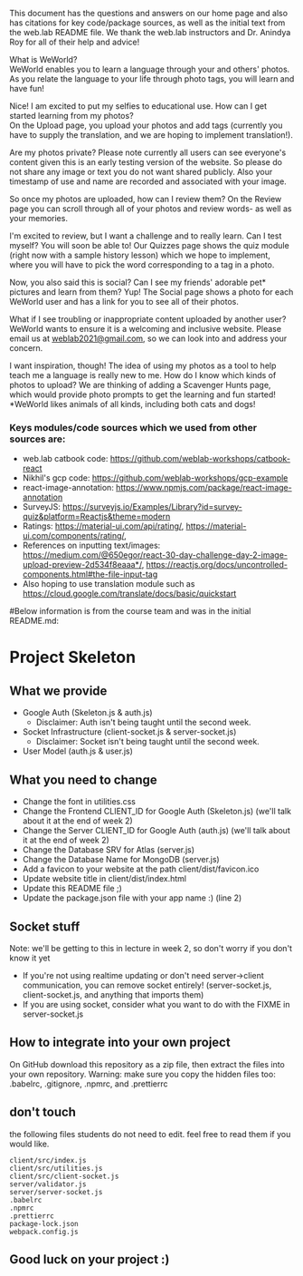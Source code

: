 This document has the questions and answers on our home page and also has citations for key code/package sources, as well as the initial text from the web.lab README file. We thank the web.lab instructors and Dr. Anindya Roy for all of their help and advice!<br/>

What is WeWorld?<br/>
WeWorld enables you to learn a language through your and others' photos. As you relate the language to your life through photo tags, you will learn and have fun!<br/>

Nice! I am excited to put my selfies to educational use. How can I get started learning from my photos?<br/>
On the Upload page, you upload your photos and add tags (currently you have to supply the translation, and we are hoping to implement translation!).<br/>

Are my photos private?
Please note currently all users can see everyone's content given this is an early testing version of the website. So please do not share any image or text you do not want shared publicly. Also your timestamp of use and name are recorded and associated with your image.

So once my photos are uploaded, how can I review them?
On the Review page you can scroll through all of your photos and review words- as well as your memories.

I'm excited to review, but I want a challenge and to really learn. Can I test myself?
You will soon be able to! Our Quizzes page shows the quiz module (right now with a sample history lesson) which we hope to implement, where you will have to pick the word corresponding to a tag in a photo.

Now, you also said this is social? Can I see my friends' adorable pet\* pictures and learn from them?
Yup! The Social page shows a photo for each WeWorld user and has a link for you to see all of their photos.

What if I see troubling or inappropriate content uploaded by another user?
WeWorld wants to ensure it is a welcoming and inclusive website. Please email us at weblab2021@gmail.com, so we can look into and address your concern.

I want inspiration, though! The idea of using my photos as a tool to help teach me a language is really new to me. How do I know which kinds of photos to upload?
We are thinking of adding a Scavenger Hunts page, which would provide photo prompts to get the learning and fun started!
\*WeWorld likes animals of all kinds, including both cats and dogs!

### Keys modules/code sources which we used from other sources are:
- web.lab catbook code: https://github.com/weblab-workshops/catbook-react
- Nikhil's gcp code: https://github.com/weblab-workshops/gcp-example
- react-image-annotation: https://www.npmjs.com/package/react-image-annotation
- SurveyJS: https://surveyjs.io/Examples/Library?id=survey-quiz&platform=Reactjs&theme=modern
- Ratings: https://material-ui.com/api/rating/, https://material-ui.com/components/rating/,
- References on inputting text/images: https://medium.com/@650egor/react-30-day-challenge-day-2-image-upload-preview-2d534f8eaaa*/, https://reactjs.org/docs/uncontrolled-components.html#the-file-input-tag
- Also hoping to use translation module such as https://cloud.google.com/translate/docs/basic/quickstart


#Below information is from the course team and was in the initial README.md:

# Project Skeleton

## What we provide

- Google Auth (Skeleton.js & auth.js)
  - Disclaimer: Auth isn't being taught until the second week.
- Socket Infrastructure (client-socket.js & server-socket.js)
  - Disclaimer: Socket isn't being taught until the second week.
- User Model (auth.js & user.js)

## What you need to change

- Change the font in utilities.css
- Change the Frontend CLIENT_ID for Google Auth (Skeleton.js) (we'll talk about it at the end of week 2)
- Change the Server CLIENT_ID for Google Auth (auth.js) (we'll talk about it at the end of week 2)
- Change the Database SRV for Atlas (server.js)
- Change the Database Name for MongoDB (server.js)
- Add a favicon to your website at the path client/dist/favicon.ico
- Update website title in client/dist/index.html
- Update this README file ;)
- Update the package.json file with your app name :) (line 2)

## Socket stuff

Note: we'll be getting to this in lecture in week 2, so don't worry if you don't know it yet

- If you're not using realtime updating or don't need server->client communication, you can remove socket entirely! (server-socket.js, client-socket.js, and anything that imports them)
- If you are using socket, consider what you want to do with the FIXME in server-socket.js

## How to integrate into your own project

On GitHub download this repository as a zip file, then extract the files into your own repository.
Warning: make sure you copy the hidden files too: .babelrc, .gitignore, .npmrc, and .prettierrc

## don't touch

the following files students do not need to edit. feel free to read them if you would like.

```
client/src/index.js
client/src/utilities.js
client/src/client-socket.js
server/validator.js
server/server-socket.js
.babelrc
.npmrc
.prettierrc
package-lock.json
webpack.config.js
```

## Good luck on your project :)
